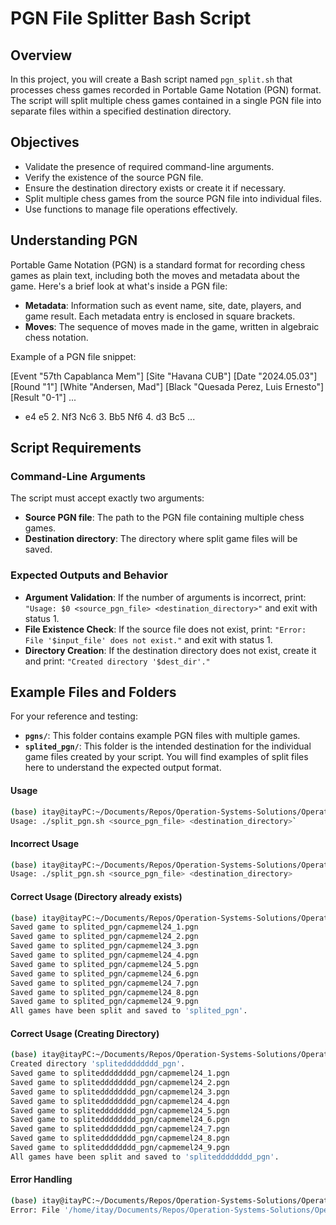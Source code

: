 PGN File Splitter Bash Script
=========================================

Overview
--------

In this project, you will create a Bash script named `pgn_split.sh` that processes chess games recorded in Portable Game Notation (PGN) format. The script will split multiple chess games contained in a single PGN file into separate files within a specified destination directory.

Objectives
----------

* Validate the presence of required command-line arguments.
* Verify the existence of the source PGN file.
* Ensure the destination directory exists or create it if necessary.
* Split multiple chess games from the source PGN file into individual files.
* Use functions to manage file operations effectively.

Understanding PGN
-----------------

Portable Game Notation (PGN) is a standard format for recording chess games as plain text, including both the moves and metadata about the game. Here's a brief look at what's inside a PGN file:

- **Metadata**: Information such as event name, site, date, players, and game result. Each metadata entry is enclosed in square brackets.
- **Moves**: The sequence of moves made in the game, written in algebraic chess notation.

Example of a PGN file snippet:

\[Event "57th Capablanca Mem"\] \[Site "Havana CUB"\] \[Date "2024.05.03"\] \[Round "1"\] \[White "Andersen, Mad"\] \[Black "Quesada Perez, Luis Ernesto"\] \[Result "0-1"\] ...
*   e4 e5 2. Nf3 Nc6 3. Bb5 Nf6 4. d3 Bc5 ...

Script Requirements
-------------------

### Command-Line Arguments

The script must accept exactly two arguments:
- **Source PGN file**: The path to the PGN file containing multiple chess games.
- **Destination directory**: The directory where split game files will be saved.

### Expected Outputs and Behavior

- **Argument Validation**: If the number of arguments is incorrect, print: `"Usage: $0 <source_pgn_file> <destination_directory>"` and exit with status 1.
- **File Existence Check**: If the source file does not exist, print: `"Error: File '$input_file' does not exist."` and exit with status 1.
- **Directory Creation**: If the destination directory does not exist, create it and print: `"Created directory '$dest_dir'."`

Example Files and Folders
-------------------------

For your reference and testing:
- **`pgns/`**: This folder contains example PGN files with multiple games.
- **`splited_pgn/`**: This folder is the intended destination for the individual game files created by your script. You will find examples of split files here to understand the expected output format.

#### Usage

```bash
(base) itay@itayPC:~/Documents/Repos/Operation-Systems-Solutions/Operation-System-Solutions/Exercise1$ ./split_pgn.sh
Usage: ./split_pgn.sh <source_pgn_file> <destination_directory>`
```
#### Incorrect Usage
```bash
(base) itay@itayPC:~/Documents/Repos/Operation-Systems-Solutions/Operation-System-Solutions/Exercise1$ ./split_pgn.sh /home/itay/Documents/Repos/Operation-Systems-Solutions/Operation-System-Solutions/Exercise1/pgns/capmemel24.pgn
Usage: ./split_pgn.sh <source_pgn_file> <destination_directory>
```

#### Correct Usage (Directory already exists)
```bash
(base) itay@itayPC:~/Documents/Repos/Operation-Systems-Solutions/Operation-System-Solutions/Exercise1$ ./split_pgn.sh /home/itay/Documents/Repos/Operation-Systems-Solutions/Operation-System-Solutions/Exercise1/pgns/capmemel24.pgn splited_pgn
Saved game to splited_pgn/capmemel24_1.pgn
Saved game to splited_pgn/capmemel24_2.pgn
Saved game to splited_pgn/capmemel24_3.pgn
Saved game to splited_pgn/capmemel24_4.pgn
Saved game to splited_pgn/capmemel24_5.pgn
Saved game to splited_pgn/capmemel24_6.pgn
Saved game to splited_pgn/capmemel24_7.pgn
Saved game to splited_pgn/capmemel24_8.pgn
Saved game to splited_pgn/capmemel24_9.pgn
All games have been split and saved to 'splited_pgn'.
```

#### Correct Usage (Creating Directory)
```bash
(base) itay@itayPC:~/Documents/Repos/Operation-Systems-Solutions/Operation-System-Solutions/Exercise1$ ./split_pgn.sh /home/itay/Documents/Repos/Operation-Systems-Solutions/Operation-System-Solutions/Exercise1/pgns/capmemel24.pgn splitedddddddd_pgn
Created directory 'splitedddddddd_pgn'.
Saved game to splitedddddddd_pgn/capmemel24_1.pgn
Saved game to splitedddddddd_pgn/capmemel24_2.pgn
Saved game to splitedddddddd_pgn/capmemel24_3.pgn
Saved game to splitedddddddd_pgn/capmemel24_4.pgn
Saved game to splitedddddddd_pgn/capmemel24_5.pgn
Saved game to splitedddddddd_pgn/capmemel24_6.pgn
Saved game to splitedddddddd_pgn/capmemel24_7.pgn
Saved game to splitedddddddd_pgn/capmemel24_8.pgn
Saved game to splitedddddddd_pgn/capmemel24_9.pgn
All games have been split and saved to 'splitedddddddd_pgn'.
```

#### Error Handling
```bash
(base) itay@itayPC:~/Documents/Repos/Operation-Systems-Solutions/Operation-System-Solutions/Exercise1$ ./split_pgn.sh /home/itay/Documents/Repos/Operation-Systems-Solutions/Operation-System-Solutions/Exercise1/pgns/capmemel24 splited_pgn
Error: File '/home/itay/Documents/Repos/Operation-Systems-Solutions/Operation-System-Solutions/Exercise1/pgns/capmemel24' does not exist.
```


